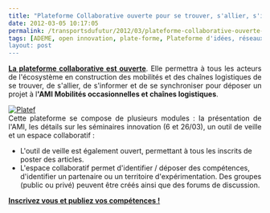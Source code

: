 ```yaml
---
title: "Plateforme Collaborative ouverte pour se trouver, s'allier, s'informer, se synchroniser"
date: 2012-03-05 10:17:05
permalink: /transportsdufutur/2012/03/plateforme-collaborative-ouverte-pour-se-trouver-sallier-sinformer-se-synchroniser.html
tags: [ADEME, open innovation, plate-forme, Plateforme d'idées, réseaux]
layout: post
---
```


<p style="text-align: justify"><a href="http://www.ami-mobilite.com/codooo/" target="_blank"><strong>La plateforme collaborative est ouverte</strong></a>. Elle permettra à tous les acteurs de l'écosystème en construction des mobilités et des chaînes logistiques de se trouver, de s'allier, de s'informer et de se synchroniser pour déposer un projet à l<strong>'AMI Mobilités occasionnelles et chaînes logistiques</strong>.</p> <p style="text-align: justify"><a href="https://gabrielplassat.github.io/transportsdufutur/wp-content/uploads/sites/6/old/6a0120a66d2ad4970b01676369c27b970b-800wi.jpg" rel="lightbox"><img alt="Platef" border="0" class="asset  asset-image at-xid-6a0120a66d2ad4970b01676369c27b970b image-full" src="/wp-content/uploads/sites/6/old/6a0120a66d2ad4970b01676369c27b970b-800wi.jpg" style="margin-left: auto;margin-right: auto" title="Platef" /></a><br />Cette plateforme se compose de plusieurs modules : la présentation de l'AMI, les détails sur les séminaires innovation (6 et 26/03), un outil de veille et un espace collaboratif :</p> <ul> <li>L'outil de veille est également ouvert, permettant à tous les inscrits de poster des articles. </li> <li>L'espace collaboratif permet d'identifier / déposer des compétences, d'identifier un partenaire ou un territoire d'expérimentation. Des groupes (public ou privé) peuvent être créés ainsi que des forums de discussion.</li> </ul> <p><strong><a href="http://www.ami-mobilite.com/codooo" target="_blank">Inscrivez vous et publiez vos compétences !</a></strong></p>

